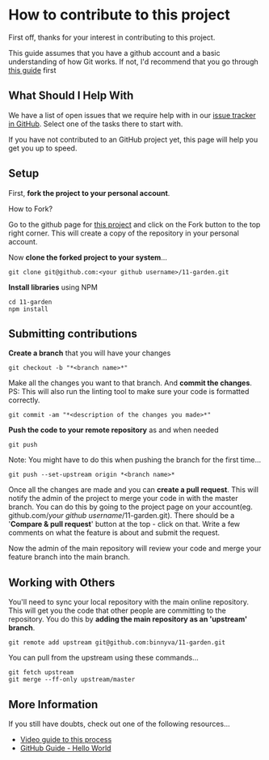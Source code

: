 # How to contribute to this project

First off, thanks for your interest in contributing to this project.

This guide assumes that you have a github account and a basic understanding of how Git works. If not, I'd recommend that you go through [this guide](https://kbroman.org/github_tutorial/) first

## What Should I Help With

We have a list of open issues that we require help with in our [issue tracker in GitHub](https://github.com/binnyva/11-garden/issues). Select one of the tasks there to start with.

If you have not contributed to an GitHub project yet, this page will help you get you up to speed.

## Setup

First, **fork the project to your personal account**.

How to Fork?

Go to the github page for [this project](https://github.com/binnyva/11-garden) and click on the Fork button to the top right corner. This will create a copy of the repository in your personal account.

Now **clone the forked project to your system**...

```
git clone git@github.com:<your github username>/11-garden.git
```

**Install libraries** using NPM

```
cd 11-garden
npm install
```

## Submitting contributions

**Create a branch** that you will have your changes

```
git checkout -b "*<branch name>*"
```

Make all the changes you want to that branch. And **commit the changes**. PS: This will also run the linting tool to make sure your code is formatted correctly.

```
git commit -am "*<description of the changes you made>*"
```

**Push the code to your remote repository** as and when needed

```
git push
```

Note: You might have to do this when pushing the branch for the first time...

```
git push --set-upstream origin *<branch name>*
```

Once all the changes are made and you can **create a pull request**. This will notify the admin of the project to merge your code in with the master branch. You can do this by going to the project page on your account(eg. github.com/_your github username_/11-garden.git). There should be a '**Compare & pull request**' button at the top - click on that. Write a few comments on what the feature is about and submit the request.

Now the admin of the main repository will review your code and merge your feature branch into the main branch.

## Working with Others

You'll need to sync your local repository with the main online repository. This will get you the code that other people are committing to the repository. You do this by **adding the main repository as an 'upstream' branch**.

```
git remote add upstream git@github.com:binnyva/11-garden.git
```

You can pull from the upstream using these commands...

```
git fetch upstream
git merge --ff-only upstream/master
```

## More Information

If you still have doubts, check out one of the following resources...

- [Video guide to this process](https://www.youtube.com/watch?v=8UguQzmswC4)
- [GitHub Guide - Hello World](https://guides.github.com/activities/hello-world/)
